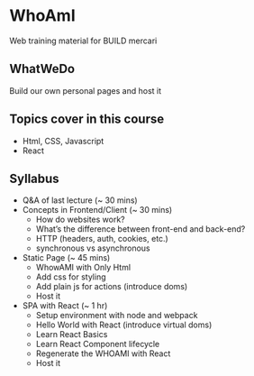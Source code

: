 # WhoAmI

Web training material for BUILD mercari

## WhatWeDo

Build our own personal pages and host it

## Topics cover in this course

- Html, CSS, Javascript
- React

## Syllabus

- Q&A of last lecture (~ 30 mins)
- Concepts in Frontend/Client (~ 30 mins)
  - How do websites work?
  - What’s the difference between front-end and back-end?
  - HTTP (headers, auth, cookies, etc.)
  - synchronous vs asynchronous
- Static Page (~ 45 mins)
  - WhowAMI with Only Html
  - Add css for styling
  - Add plain js for actions (introduce doms)
  - Host it
- SPA with React (~ 1 hr)
  - Setup environment with node and webpack
  - Hello World with React (introduce virtual doms)
  - Learn React Basics
  - Learn React Component lifecycle
  - Regenerate the WHOAMI with React
  - Host it
